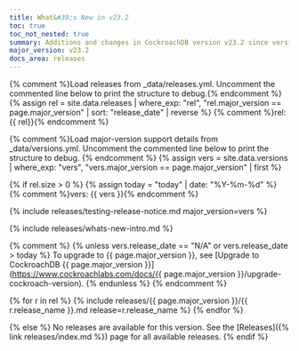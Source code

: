 ```yaml
---
title: What&#39;s New in v23.2
toc: true
toc_not_nested: true
summary: Additions and changes in CockroachDB version v23.2 since version v23.1
major_version: v23.2
docs_area: releases
---
```


{% comment %}Load releases from _data/releases.yml. Uncomment the commented line below to print the structure to debug.{% endcomment %}
{% assign rel = site.data.releases | where_exp: "rel", "rel.major_version == page.major_version" | sort: "release_date" | reverse %}
{% comment %}rel: {{ rel}}{% endcomment %}

{% comment %}Load major-version support details from _data/versions.yml. Uncomment the commented line below to print the structure to debug. {% endcomment %}
{% assign vers = site.data.versions | where_exp: "vers", "vers.major_version == page.major_version" | first %}

{% if rel.size > 0 %}
{% assign today = "today" | date: "%Y-%m-%d" %}
{% comment %}vers: {{ vers }}{% endcomment %}

{% include releases/testing-release-notice.md major_version=vers %}

{% include releases/whats-new-intro.md %}

{% comment %}
{% unless vers.release_date == "N/A" or vers.release_date > today %}
To upgrade to {{ page.major_version }}, see [Upgrade to CockroachDB {{ page.major_version }}](https://www.cockroachlabs.com/docs/{{ page.major_version }}/upgrade-cockroach-version).
{% endunless %}
{% endcomment %}

{% for r in rel %}
{% include releases/{{ page.major_version }}/{{ r.release_name }}.md release=r.release_name %}
{% endfor %}

{% else %}
No releases are available for this version. See the [Releases]({% link releases/index.md %}) page for all available releases.
{% endif %}
